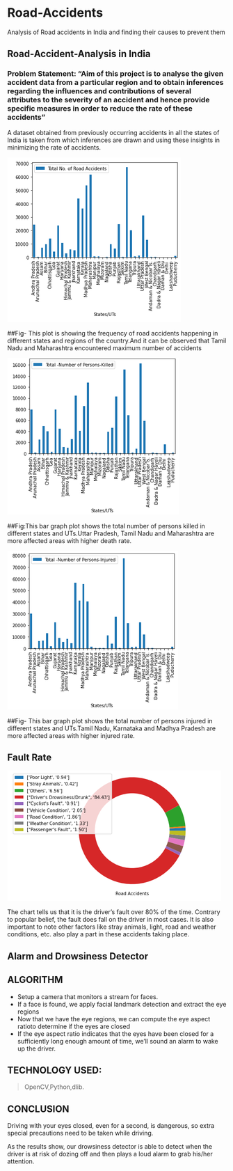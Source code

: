 # Road-Accidents
Analysis of Road accidents in India and finding their causes to prevent them
## Road-Accident-Analysis in India
### Problem Statement: “Aim of this project is to analyse the given accident data from a particular region and to obtain inferences regarding the influences and contributions of several attributes to the severity of an accident and hence provide specific measures in order to reduce the rate of these accidents”
A dataset obtained from previously occurring accidents in all the states of India is taken from which inferences are drawn and using  these insights in minimizing the rate of accidents.


![](road%20acci.PNG)


##Fig- This plot is showing the frequency of road accidents happening in different states and regions of the country.And it can be observed that Tamil Nadu and Maharashtra encountered maximum number of accidents


![](road%20acci2.PNG)

##Fig:This bar graph plot shows the total number of persons killed in different states and UTs.Uttar Pradesh, Tamil Nadu and Maharashtra are more affected areas with higher death rate.

![](road_acci3.PNG)

##Fig- This bar graph plot shows the total number of persons injured in different states and UTs.Tamil Nadu, Karnataka and Madhya Pradesh are more affected areas with higher injured rate.


## Fault Rate

![](road.PNG)

The chart tells us that it is the driver’s fault over 80% of the time. Contrary to popular belief, the fault does fall on the driver in most cases. It is also important to note other factors like stray animals, light, road and weather conditions, etc. also play a part in these accidents taking place.



## Alarm and Drowsiness Detector
## ALGORITHM
- Setup a camera that monitors a stream for faces.
- If a face is found, we apply facial landmark detection and extract the eye regions
- Now that we have the eye regions, we can compute the eye aspect ratioto determine if the eyes are closed
- If the eye aspect ratio indicates that the eyes have been closed for a sufficiently long enough amount of time, we’ll sound an alarm to wake up the driver.



## TECHNOLOGY USED:
>OpenCV,Python,dlib.

## CONCLUSION
Driving with your eyes closed, even for a second, is dangerous, so extra special precautions need to be taken while driving.

As the results show, our drowsiness detector is able to detect when the driver is at risk of dozing off and then plays a loud alarm to grab his/her attention.
